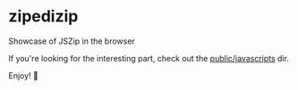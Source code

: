 # zipedizip
Showcase of JSZip in the browser

If you're looking for the interesting part, check out the [public/javascripts](https://github.com/clemenshelm/zipedizip/tree/master/public/javascripts) dir.

Enjoy! 🤗

